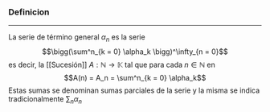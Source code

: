 ### Definicion
---
La serie de término general $\alpha_n$ es la serie $$\bigg(\sum^n_{k = 0} \alpha_k \bigg)^\infty_{n = 0}$$ es decir, la [[Sucesión]] $A : \mathbb{N} \to \mathbb{K}$ tal que para cada $n \in \mathbb{N}$ en $$A(n) = A_n = \sum^n_{k = 0} \alpha_k$$
Estas sumas se denominan sumas parciales de la serie y la misma se indica tradicionalmente $\sum_n \alpha_n$ 
